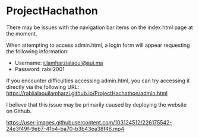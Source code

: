 # ProjectHachathon

There may be issues with the navigation bar items on the index.html page at the moment.

When attempting to access admin.html, a login form will appear requesting the following information:

- Username: r.lamharzialaoui@aui.ma
- Password: rabii2001

If you encounter difficulties accessing admin.html, you can try accessing it directly via the following URL: https://rabiialaouilamharzi.github.io/ProjectHachathon/admin.html

I believe that this issue may be primarily caused by deploying the website on Github.

https://user-images.githubusercontent.com/103124512/226175542-24e3f49f-9eb7-41b4-ba70-b3b43ea38f46.mp4

